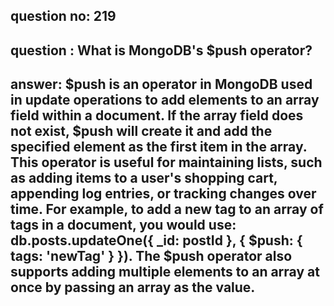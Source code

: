 
      
## question no: 219

## question : What is MongoDB's $push operator?

## answer: $push is an operator in MongoDB used in update operations to add elements to an array field within a document. If the array field does not exist, $push will create it and add the specified element as the first item in the array. This operator is useful for maintaining lists, such as adding items to a user's shopping cart, appending log entries, or tracking changes over time. For example, to add a new tag to an array of tags in a document, you would use: db.posts.updateOne({ _id: postId }, { $push: { tags: 'newTag' } }). The $push operator also supports adding multiple elements to an array at once by passing an array as the value.
      